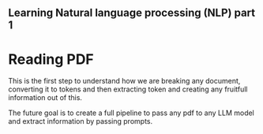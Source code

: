 ##  Learning Natural language processing (NLP) part 1
# Reading PDF
This is the first step to understand how we are breaking any document, converting it to tokens and then extracting token and creating any fruitfull information out of this.

The future goal is to create a full pipeline to pass any pdf to any LLM model and extract information by passing prompts.

